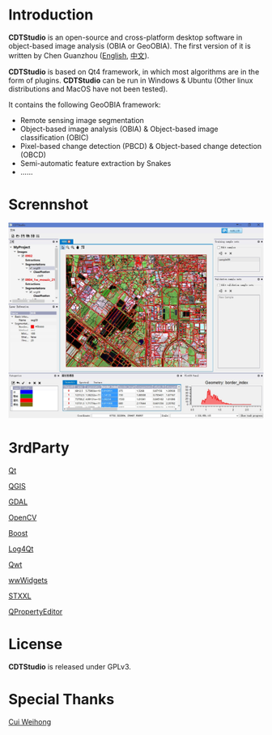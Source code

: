 Introduction
==

**CDTStudio** is an open-source and cross-platform desktop software in object-based image analysis (OBIA or GeoOBIA). The first version of it is written by Chen Guanzhou ([English](https://github.com/chenguanzhou), [中文](http://www.chenguanzhou.com/about)).

**CDTStudio** is based on Qt4 framework, in which most algorithms are in the form of plugins. **CDTStudio** can be run in Windows & Ubuntu (Other linux distributions and MacOS have not been tested).

It contains the following GeoOBIA framework:

- Remote sensing image segmentation
- Object-based image analysis (OBIA) & Object-based image classification (OBIC)
- Pixel-based change detection (PBCD) & Object-based change detection (OBCD)
- Semi-automatic feature extraction by Snakes
- ......

Scrennshot
==
![CDTStudio](screenshot.jpg)

3rdParty
==
[Qt](http://qt.io/)

[QGIS](http://qgis.org)

[GDAL](http://gdal.org/)

[OpenCV](http://opencv.org/)

[Boost](http://www.boost.org/)

[Log4Qt](http://log4qt.sourceforge.net/)

[Qwt](http://qwt.sourceforge.net/)

[wwWidgets](http://www.wysota.eu.org/wwwidgets/)

[STXXL](http://stxxl.sourceforge.net/)

[QPropertyEditor](https://github.com/chenguanzhou/QPropertyEditor)

License
==
**CDTStudio** is released under GPLv3.

Special Thanks
==
[Cui Weihong](http://202.114.121.185/resume/view.aspx?id=45)